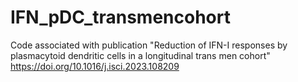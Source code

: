 # IFN_pDC_transmencohort
Code associated with publication "Reduction of IFN-I responses by plasmacytoid dendritic cells in a longitudinal trans men cohort"  
https://doi.org/10.1016/j.isci.2023.108209  
